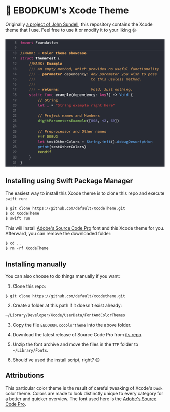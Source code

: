 # 🎨 EBODKUM's Xcode Theme

Originally [a project of John Sundell](https://github.com/JohnSundell/XcodeTheme), this repository contains the Xcode theme that I use. Feel free to use it or modify it to your liking 👍

![](Preview.png)

## Installing using Swift Package Manager

The easiest way to install this Xcode theme is to clone this repo and execute `swift run`:

```
$ git clone https://github.com/default/XcodeTheme.git
$ cd XcodeTheme
$ swift run
```

This will install [Adobe's Source Code Pro](https://github.com/adobe-fonts/source-code-pro) font and this Xcode theme for you. Afterward, you can remove the downloaded folder:

```
$ cd ..
$ rm -rf XcodeTheme
```

## Installing manually

You can also choose to do things manually if you want:

1. Clone this repo:
```
$ git clone https://github.com/default/xcodetheme.git
```

2. Create a folder at this path if it doesn't exist already:
```
~/Library/Developer/Xcode/UserData/FontAndColorThemes
```

3. Copy the file `EBDOKUM.xccolortheme` into the above folder.

4. Download the latest release of Source Code Pro from [its repo](https://github.com/adobe-fonts/source-code-pro).

5. Unzip the font archive and move the files in the `TTF` folder to `~/Library/Fonts`.

6. Should've used the install script, right? 😉

## Attributions

This particular color theme is the result of careful tweaking of Xcode's `Dusk` color theme. Colors are made to look distinctly unique to every category for a better and quicker overview. The font used here is the [Adobe's Source Code Pro](https://github.com/adobe-fonts/source-code-pro).
